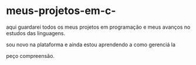 # meus-projetos-em-c-
aqui guardarei todos os meus projetos em programação e meus avanços no estudos das linguagens.

sou novo na plataforma e ainda estou aprendendo a como gerenciá la

peço compreensão.
